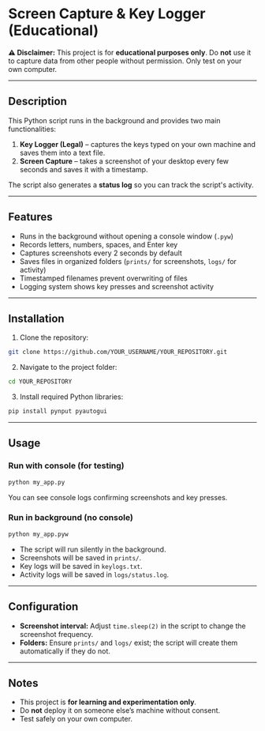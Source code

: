 # Screen Capture & Key Logger (Educational)

**⚠️ Disclaimer:** This project is for **educational purposes only**. Do **not** use it to capture data from other people without permission. Only test on your own computer.

---

## Description

This Python script runs in the background and provides two main functionalities:

1. **Key Logger (Legal)** – captures the keys typed on your own machine and saves them into a text file.
2. **Screen Capture** – takes a screenshot of your desktop every few seconds and saves it with a timestamp.

The script also generates a **status log** so you can track the script's activity.

---

## Features

* Runs in the background without opening a console window (`.pyw`)
* Records letters, numbers, spaces, and Enter key
* Captures screenshots every 2 seconds by default
* Saves files in organized folders (`prints/` for screenshots, `logs/` for activity)
* Timestamped filenames prevent overwriting of files
* Logging system shows key presses and screenshot activity

---

## Installation

1. Clone the repository:

```bash
git clone https://github.com/YOUR_USERNAME/YOUR_REPOSITORY.git
```

2. Navigate to the project folder:

```bash
cd YOUR_REPOSITORY
```

3. Install required Python libraries:

```bash
pip install pynput pyautogui
```

---

## Usage

### Run with console (for testing)

```bash
python my_app.py
```

You can see console logs confirming screenshots and key presses.

### Run in background (no console)

```bash
python my_app.pyw
```

* The script will run silently in the background.
* Screenshots will be saved in `prints/`.
* Key logs will be saved in `keylogs.txt`.
* Activity logs will be saved in `logs/status.log`.

---

## Configuration

* **Screenshot interval:** Adjust `time.sleep(2)` in the script to change the screenshot frequency.
* **Folders:** Ensure `prints/` and `logs/` exist; the script will create them automatically if they do not.

---

## Notes

* This project is **for learning and experimentation only**.
* Do **not** deploy it on someone else’s machine without consent.
* Test safely on your own computer.
